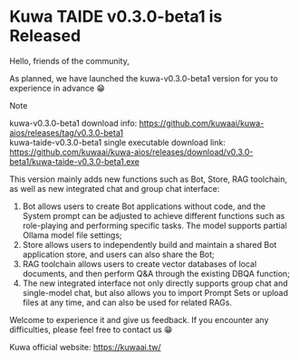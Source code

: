 # Kuwa TAIDE v0.3.0-beta1 is Released

Hello, friends of the community,

As planned, we have launched the kuwa-v0.3.0-beta1 version for you to experience in advance 😁

> [!Note] 
> kuwa-v0.3.0-beta1 download info: https://github.com/kuwaai/kuwa-aios/releases/tag/v0.3.0-beta1  
> kuwa-taide-v0.3.0-beta1 single executable download link: https://github.com/kuwaai/kuwa-aios/releases/download/v0.3.0-beta1/kuwa-taide-v0.3.0-beta1.exe

<!-- truncate -->

This version mainly adds new functions such as Bot, Store, RAG toolchain, as well as new integrated chat and group chat interface:
1. Bot allows users to create Bot applications without code, and the System prompt can be adjusted to achieve different functions such as role-playing and performing specific tasks. The model supports partial Ollama model file settings;
2. Store allows users to independently build and maintain a shared Bot application store, and users can also share the Bot;
3. RAG toolchain allows users to create vector databases of local documents, and then perform Q&A through the existing DBQA function;
4. The new integrated interface not only directly supports group chat and single-model chat, but also allows you to import Prompt Sets or upload files at any time, and can also be used for related RAGs.

Welcome to experience it and give us feedback. If you encounter any difficulties, please feel free to contact us 😁

Kuwa official website: https://kuwaai.tw/
